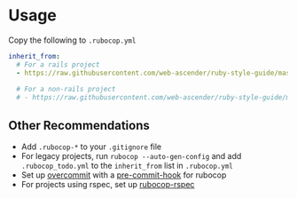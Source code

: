 # Usage

Copy the following to `.rubocop.yml`
```yaml
inherit_from:
  # For a rails project
  - https://raw.githubusercontent.com/web-ascender/ruby-style-guide/master/rails.yml
  
  # For a non-rails project
  # - https://raw.githubusercontent.com/web-ascender/ruby-style-guide/master/ruby.yml
```

## Other Recommendations

- Add `.rubocop-*` to your `.gitignore` file
- For legacy projects, run `rubocop --auto-gen-config` and add `.rubocop_todo.yml` to the `inherit_from` list in `.rubocop.yml`
- Set up [overcommit](https://github.com/brigade/overcommit) with a [pre-commit-hook](http://rubocop.readthedocs.io/en/latest/integration_with_other_tools/#git-pre-commit-hook-integration) for rubocop
- For projects using rspec, set up [rubocop-rspec](https://github.com/rubocop-hq/rubocop-rspec)

